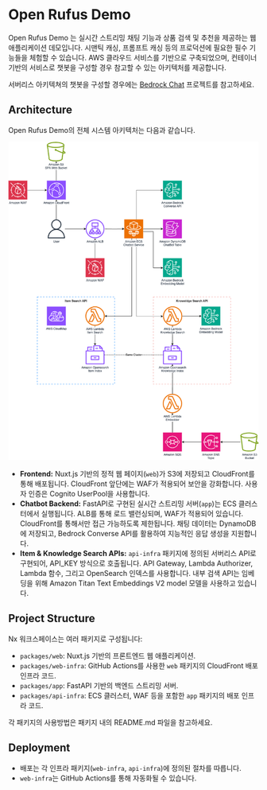 # Open Rufus Demo

Open Rufus Demo 는 실시간 스트리밍 채팅 기능과 상품 검색 및 추천을 제공하는 웹 애플리케이션 데모입니다.
시맨틱 캐싱, 프롬프트 캐싱 등의 프로덕션에 필요한 필수 기능들을 체험할 수 있습니다.
AWS 클라우드 서비스를 기반으로 구축되었으며, 컨테이너 기반의 서비스로 챗봇을 구성할 경우 참고할 수 있는 아키텍처를 제공합니다.

서버리스 아키텍쳐의 챗봇을 구성할 경우에는 [Bedrock Chat](https://github.com/aws-samples/bedrock-chat) 프로젝트를 참고하세요.

## Architecture

Open Rufus Demo의 전체 시스템 아키텍처는 다음과 같습니다.

![OpenRufus Architecture](/docs/architecture.png)

- **Frontend:** Nuxt.js 기반의 정적 웹 페이지(`web`)가 S3에 저장되고 CloudFront를 통해 배포됩니다. CloudFront 앞단에는 WAF가 적용되어 보안을 강화합니다. 사용자 인증은 Cognito UserPool을 사용합니다.
- **Chatbot Backend:** FastAPI로 구현된 실시간 스트리밍 서버(`app`)는 ECS 클러스터에서 실행됩니다. ALB를 통해 로드 밸런싱되며, WAF가 적용되어 있습니다. CloudFront를 통해서만 접근 가능하도록 제한됩니다. 채팅 데이터는 DynamoDB에 저장되고, Bedrock Converse API를 활용하여 지능적인 응답 생성을 지원합니다.
- **Item & Knowledge Search APIs:** `api-infra` 패키지에 정의된 서버리스 API로 구현되어, API_KEY 방식으로 호출됩니다. API Gateway, Lambda Authorizer, Lambda 함수, 그리고 OpenSearch 인덱스를 사용합니다. 내부 검색 API는 임베딩을 위해 Amazon Titan Text Embeddings V2 model
 모델을 사용하고 있습니다.

## Project Structure

Nx 워크스페이스는 여러 패키지로 구성됩니다:

- `packages/web`: Nuxt.js 기반의 프론트엔드 웹 애플리케이션.
- `packages/web-infra`: GitHub Actions를 사용한 `web` 패키지의 CloudFront 배포 인프라 코드.
- `packages/app`: FastAPI 기반의 백엔드 스트리밍 서버.
- `packages/api-infra`: ECS 클러스터, WAF 등을 포함한 `app` 패키지의 배포 인프라 코드.

각 패키지의 사용방법은 패키지 내의 README.md 파일을 참고하세요.

## Deployment

- 배포는 각 인프라 패키지(`web-infra`, `api-infra`)에 정의된 절차를 따릅니다.
- `web-infra`는 GitHub Actions를 통해 자동화될 수 있습니다.
